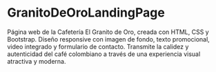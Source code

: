 # GranitoDeOroLandingPage
Página web de la Cafetería El Granito de Oro, creada con HTML, CSS y Bootstrap. Diseño responsive con imagen de fondo, texto promocional, video integrado y formulario de contacto. Transmite la calidez y autenticidad del café colombiano a través de una experiencia visual atractiva y moderna.
